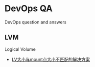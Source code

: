 # DevOps QA

DevOps question and answers

## LVM

Logical Volume

- [LV大小与mount点大小不匹配的解决方案](https://unix.stackexchange.com/questions/368695/mounted-logical-volume-size-not-matching-actual-volume-size)
